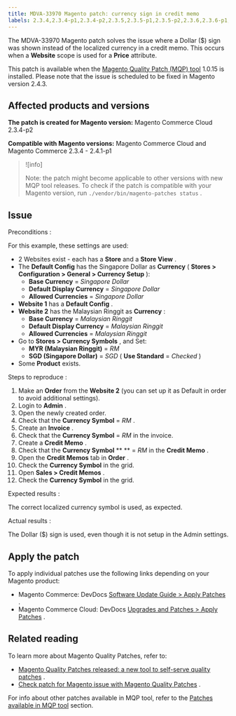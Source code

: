 ```yaml
---
title: MDVA-33970 Magento patch: currency sign in credit memo
labels: 2.3.4,2.3.4-p1,2.3.4-p2,2.3.5,2.3.5-p1,2.3.5-p2,2.3.6,2.3.6-p1,2.4.0,2.4.0-p1,2.4.1,2.4.1-p1,MQP 1.0.15,MQP patches,Magento Commerce,Magento Commerce Cloud,Magento Quality Patches
---
```


The MDVA-33970 Magento patch solves the issue where a Dollar ($) sign was shown instead of the localized currency in a credit memo. This occurs when a **Website** scope is used for a **Price** attribute.

This patch is available when the [Magento Quality Patch (MQP) tool](https://devdocs.magento.com/guides/v2.4/comp-mgr/patching.html#mqp) 1.0.15 is installed. Please note that the issue is scheduled to be fixed in Magento version 2.4.3.

## Affected products and versions

 **The patch is created for Magento version:** Magento Commerce Cloud 2.3.4-p2

 **Compatible with Magento versions:** Magento Commerce Cloud and Magento Commerce 2.3.4 - 2.4.1-p1

>![info]
>
>Note: the patch might become applicable to other versions with new MQP tool releases. To check if the patch is compatible with your Magento version, run `./vendor/bin/magento-patches status` .

## Issue

 <span class="wysiwyg-underline">Preconditions</span> :

For this example, these settings are used:

* 2 Websites exist - each has a **Store** and a **Store View** .
* The **Default Config** has the Singapore Dollar as **Currency** ( **Stores > Configuration > General > Currency Setup** ):
    * **Base Currency** = *Singapore Dollar* 
    * **Default Display Currency** = *Singapore Dollar* 
    * **Allowed Currencies** = *Singapore Dollar* 
* **Website 1** has a **Default Config** .
* **Website 2** has the Malaysian Ringgit as **Currency** :
    * **Base Currency** = *Malaysian Ringgit* 
    * **Default Display Currency** = *Malaysian Ringgit* 
    * **Allowed Currencies** = *Malaysian Ringgit* 
* Go to **Stores > Currency Symbols** , and Set:
    * **MYR (Malaysian Ringgit)** = *RM* 
    * **SGD (Singapore Dollar)** = *SGD* ( **Use Standard** = *Checked* )
* Some **Product** exists.

 <span class="wysiwyg-underline">Steps to reproduce</span> :

1. Make an **Order** from the **Website 2** (you can set up it as Default in order to avoid additional settings).
1. Login to **Admin** .
1. Open the newly created order.
1. Check that the **Currency Symbol** = *RM* .
1. Create an **Invoice** .
1. Check that the **Currency Symbol** = *RM* in the invoice.
1. Create a **Credit Memo** .
1. Check that the **Currency Symbol**  ** ** = *RM* in the **Credit Memo** .
1. Open the **Credit Memos** tab in **Order** .
1. Check the **Currency Symbol** in the grid.
1. Open **Sales > Credit Memos** .
1. Check the **Currency Symbol** in the grid.

 <span class="wysiwyg-underline">Expected results</span> :

The correct localized currency symbol is used, as expected.

 <span class="wysiwyg-underline">Actual results</span> :

The Dollar ($) sign is used, even though it is not setup in the Admin settings.

## Apply the patch

To apply individual patches use the following links depending on your Magento product:

* Magento Commerce: DevDocs [Software Update Guide > Apply Patches](https://devdocs.magento.com/guides/v2.4/comp-mgr/patching.html) .
* Magento Commerce Cloud: DevDocs [Upgrades and Patches > Apply Patches](https://devdocs.magento.com/cloud/project/project-patch.html) .

## Related reading

To learn more about Magento Quality Patches, refer to:

* [Magento Quality Patches released: a new tool to self-serve quality patches](https://support.magento.com/hc/en-us/articles/360047139492) .
* [Check patch for Magento issue with Magento Quality Patches](https://support.magento.com/hc/en-us/articles/360047125252) .

For info about other patches available in MQP tool, refer to the [Patches available in MQP tool](https://support.magento.com/hc/en-us/sections/360010506631-Patches-available-in-MQP-tool-) section.